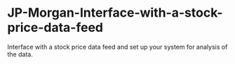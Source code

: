 # JP-Morgan-Interface-with-a-stock-price-data-feed
Interface with a stock price data feed and set up your system for analysis of the data. 
